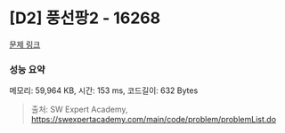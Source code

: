 # [D2] 풍선팡2 - 16268 

[문제 링크](https://swexpertacademy.com/main/code/problem/problemDetail.do?contestProbId=AYYlGU56XOkDFARc) 

### 성능 요약

메모리: 59,964 KB, 시간: 153 ms, 코드길이: 632 Bytes



> 출처: SW Expert Academy, https://swexpertacademy.com/main/code/problem/problemList.do